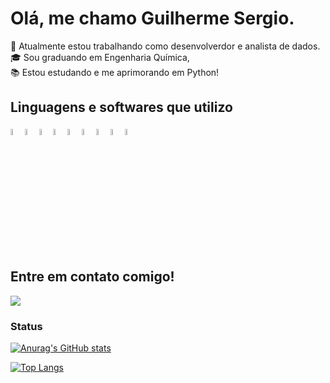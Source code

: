 # Olá, me chamo Guilherme Sergio.

👜 Atualmente estou trabalhando como desenvolverdor e analista de dados.<br>
🎓 Sou graduando em Engenharia Química,<br>
📚 Estou estudando e me aprimorando em Python!

<h2>Linguagens e softwares que utilizo</h2>
<div style="width:75%">
<img style="width:5%" src="https://cdn.jsdelivr.net/gh/devicons/devicon/icons/html5/html5-original.svg" />
<img style="width:5%"  src="https://cdn.jsdelivr.net/gh/devicons/devicon/icons/css3/css3-original.svg" />
<img  style="width:5%" src="https://cdn.jsdelivr.net/gh/devicons/devicon/icons/javascript/javascript-original.svg" />
<img style="width:5%" src="https://cdn.jsdelivr.net/gh/devicons/devicon/icons/moodle/moodle-original.svg" />
<img style="width:5%" src="https://cdn.jsdelivr.net/gh/devicons/devicon/icons/matlab/matlab-original.svg" />
<img style="width:5%" src="https://cdn.jsdelivr.net/gh/devicons/devicon/icons/typescript/python-original.svg" />
<img style="width:5%" src="https://cdn.jsdelivr.net/gh/devicons/devicon/icons/react/react-original.svg" />
<img style="width:5%" src="https://cdn.jsdelivr.net/gh/devicons/devicon/icons/photoshop/photoshop-plain.svg" />
<img style="width:5%" src="https://cdn.jsdelivr.net/gh/devicons/devicon/icons/illustrator/illustrator-plain.svg" />



<div />

  <h2>Entre em contato comigo!</h2>
  <a href="https://www.linkedin.com/in/guilhermesergiodossantos/"><img src="https://img.shields.io/badge/LinkedIn-0077B5?style=for-the-badge&logo=linkedin&logoColor=white"/></a>
 <br>
  <h3>Status</h3>
  
  [![Anurag's GitHub stats](https://github-readme-stats.vercel.app/api?username=guiglas)](https://github.com/anuraghazra/github-readme-stats)
  
  [![Top Langs](https://github-readme-stats.vercel.app/api/top-langs/?username=guiglas&layout=compact)](https://github.com/anuraghazra/github-readme-stats)



